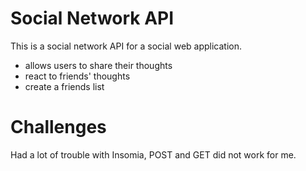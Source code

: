 # Social Network API
This is a social network API for a social web application.
* allows users to share their thoughts
* react to friends' thoughts
* create a friends list
# Challenges
Had a lot of trouble with Insomia, POST and GET did not work for me.
